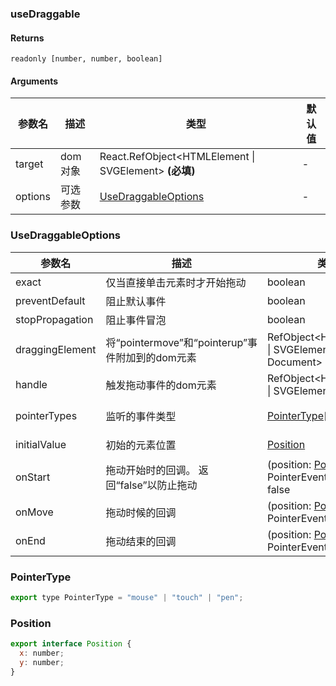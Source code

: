 ### useDraggable

#### Returns
`readonly [number, number, boolean]`

#### Arguments
|参数名|描述|类型|默认值|
|---|---|---|---|
|target|dom对象|React.RefObject&lt;HTMLElement \| SVGElement&gt;  **(必填)**|-|
|options|可选参数|[UseDraggableOptions](#UseDraggableOptions) |-|

### UseDraggableOptions

|参数名|描述|类型|默认值|
|---|---|---|---|
|exact|仅当直接单击元素时才开始拖动|boolean |`false`|
|preventDefault|阻止默认事件|boolean |`false`|
|stopPropagation|阻止事件冒泡|boolean |`false`|
|draggingElement|将“pointermove”和“pointerup”事件附加到的dom元素|RefObject&lt;HTMLElement \| SVGElement \| Window \| Document&gt; |`window`|
|handle|触发拖动事件的dom元素|RefObject&lt;HTMLElement \| SVGElement&gt; |`target`|
|pointerTypes|监听的事件类型|[PointerType](#PointerType)[] |`['mouse', 'touch', 'pen']`|
|initialValue|初始的元素位置|[Position](#Position) |`{ x: 0, y: 0 }`|
|onStart|拖动开始时的回调。 返回“false”以防止拖动|(position: [Position](#Position), event: PointerEvent) => void \| false |`-`|
|onMove|拖动时候的回调|(position: [Position](#Position), event: PointerEvent) => void |`-`|
|onEnd|拖动结束的回调|(position: [Position](#Position), event: PointerEvent) => void |`-`|

### PointerType

```js
export type PointerType = "mouse" | "touch" | "pen";
```

### Position

```js
export interface Position {
  x: number;
  y: number;
}
```